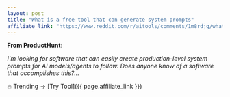 ```yaml
---
layout: post
title: "What is a free tool that can generate system prompts"
affiliate_link: "https://www.reddit.com/r/aitools/comments/1m8rdjg/what_is_a_free_tool_that_can_generate_system/?ref=autoverse&utm_source=autoverse"
---
```


**From ProductHunt**:  
*<!-- SC_OFF --><div class='md'><p>I'm looking for software that can easily create production-level system prompts for AI models/agents to follow. Does anyone know of a software that accomplishes this?...*

🔥 Trending → [Try Tool]({{ page.affiliate_link }})  

